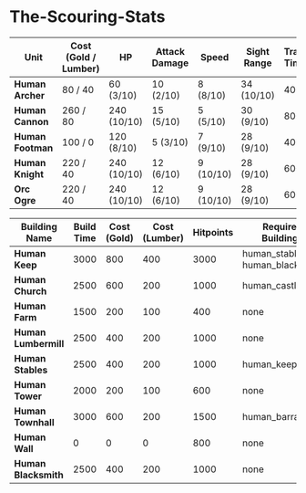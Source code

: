 # The-Scouring-Stats

| **Unit**           | **Cost (Gold / Lumber)** | **HP**      | **Attack Damage** | **Speed**      | **Sight Range**    | **Train Time** |
|--------------------|--------------------------|-------------|-------------------|----------------|--------------------|----------------|
| **Human Archer**    | 80 / 40                  | 60 (3/10)   | 10 (2/10)         | 8 (8/10)       | 34 (10/10)         | 400            |
| **Human Cannon**    | 260 / 80                 | 240 (10/10) | 15 (5/10)         | 5 (5/10)       | 30 (9/10)          | 800            |
| **Human Footman**   | 100 / 0                  | 120 (8/10)  | 5 (3/10)          | 7 (9/10)       | 28 (9/10)          | 400            |
| **Human Knight**    | 220 / 40                 | 240 (10/10) | 12 (6/10)         | 9 (10/10)      | 28 (9/10)          | 600            |
| **Orc Ogre**        | 220 / 40                 | 240 (10/10) | 12 (6/10)         | 9 (10/10)      | 28 (9/10)          | 600            |



| **Building Name**     | **Build Time** | **Cost (Gold)** | **Cost (Lumber)** | **Hitpoints** | **Required Buildings**       | **Research Options**    | **Unit Train Options**    | **Upgraded From**   |
|-----------------------|----------------|-----------------|-------------------|---------------|-----------------------------|--------------------------|---------------------------|---------------------|
| **Human Keep**        | 3000           | 800             | 400               | 3000          | human_stables, human_blacksmith | peasants_bows            | human_peasant             | human_townhall      |
| **Human Church**      | 2500           | 600             | 200               | 1000          | human_castle                 | knights_healing          | human_peasant             | none                |
| **Human Farm**        | 1500           | 200             | 100               | 400           | none                         | none                     | none                      | none                |
| **Human Lumbermill**  | 2500           | 400             | 200               | 1000          | none                         | none                     | none                      | none                |
| **Human Stables**     | 2500           | 400             | 200               | 1000          | human_keep                   | none                     | none                      | none                |
| **Human Tower**       | 2000           | 200             | 100               | 600           | none                         | none                     | none                      | none                |
| **Human Townhall**    | 3000           | 600             | 200               | 1500          | human_barracks               | peasants_bows            | human_peasant             | none                |
| **Human Wall**        | 0              | 0               | 0                 | 800           | none                         | none                     | none                      | none                |
| **Human Blacksmith**  | 2500           | 400             | 200               | 1000          | none                         | footman_shields          | human_cannon              | none                |









